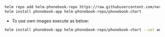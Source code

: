 ```bash
helm repo add helm-phonebook-repo https://raw.githubusercontent.com/nergisyilmaz/helm-phonebook-repo/main
helm install phonebook-app helm-phonebook-repo/phonebook-chart
```

- To use own images execute as below:

```bash
helm install phonebook-app helm-phonebook-repo/phonebook-chart --set webserver_image=<image-name> --set resultserver_image=<image-name>
```